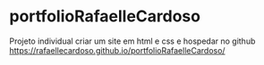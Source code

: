 # portfolioRafaelleCardoso
Projeto individual criar um site em html e css e hospedar no github
https://rafaellecardoso.github.io/portfolioRafaelleCardoso/
